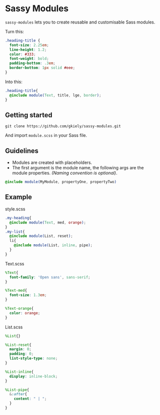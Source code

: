 Sassy Modules
=======

`sassy-modules` lets you to create reusable and customisable Sass modules.

Turn this:

```scss
.heading-title {
  font-size: 2.25em;
  line-height: 1.2;
  color: #333;
  font-weight: bold;
  padding-bottom: .3em;
  border-bottom: 1px solid #eee;
}
```

Into this:
```scss
.heading-title{
  @include module(Text, title, lge, border);
}
```


Getting started
----

`git clone https://github.com/gkiely/sassy-modules.git`

And import `module.scss` in your Sass file.


Guidelines
----
- Modules are created with placeholders.
- The first argument is the module name, the following args are the module properties. *(Naming convention is optional)*.
```scss
@include module(MyModule, propertyOne, propertyTwo)
```


Example
-----
style.scss
```scss
.my-heading{
  @include module(Text, med, orange);
}
.my-list{
  @include module(List, reset);
  li{
    @include module(List, inline, pipe);
  }
}
```

Text.scss
```scss
%Text{
  font-family: 'Open sans', sans-serif;
}

%Text-med{
  font-size: 1.3em;
}

%Text-orange{
  color: orange;
}
```

List.scss
```scss
%List{}

%List-reset{
  margin: 0;
  padding: 0;
  list-style-type: none;
}

%List-inline{
  display: inline-block;
}

%List-pipe{
  &:after{
    content: " | ";
  }
}
```
